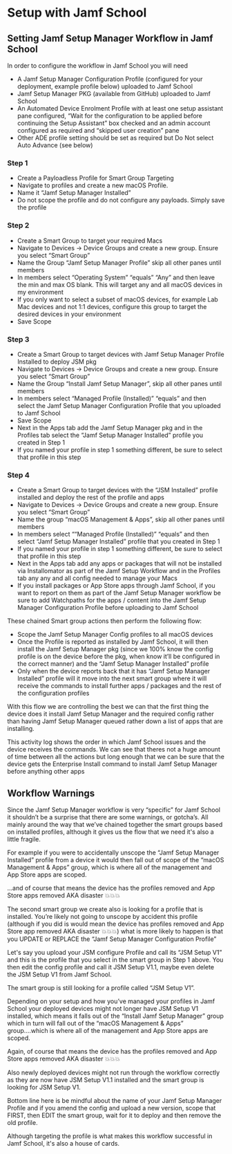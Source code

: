 # Setup with Jamf School

## Setting Jamf Setup Manager Workflow in Jamf School

In order to configure the workflow in Jamf School you will need

- A Jamf Setup Manager Configuration Profile (configured for your deployment, example profile below) uploaded to Jamf School
- Jamf Setup Manager PKG (available from GitHub) uploaded to Jamf School
- An Automated Device Enrolment Profile with at least one setup assistant pane configured, “Wait for the configuration to be applied before continuing the Setup Assistant” box checked and an admin account configured as required and “skipped user creation” pane
- Other ADE profile setting should be set as required but Do Not select Auto Advance (see below)

### Step 1

- Create a Payloadless Profile for Smart Group Targeting
- Navigate to profiles and create a new macOS Profile.
- Name it “Jamf Setup Manager Installed”
- Do not scope the profile and do not configure any payloads. Simply save the profile

### Step 2

- Create a Smart Group to target your required Macs
- Navigate to Devices → Device Groups and create a new group. Ensure you select “Smart Group”
- Name the Group “Jamf Setup Manager Profile” skip all other panes until members
- In members select “Operating System” “equals” “Any” and then leave the min and max OS blank. This will target any and all macOS devices in my environment
- If you only want to select a subset of macOS devices, for example Lab Mac devices and not 1:1 devices, configure this group to target the desired devices in your environment
- Save Scope

### Step 3

- Create a Smart Group to target devices with Jamf Setup Manager Profile Installed to deploy JSM pkg
- Navigate to Devices → Device Groups and create a new group. Ensure you select “Smart Group”
- Name the Group “Install Jamf Setup Manager”, skip all other panes until members
- In members select “Managed Profile (Installed)” “equals” and then select the Jamf Setup Manager Configuration Profile that you uploaded to Jamf School
- Save Scope
- Next in the Apps tab add the Jamf Setup Manager pkg and in the Profiles tab select the “Jamf Setup Manager Installed” profile you created in Step 1
- If you named your profile in step 1 something different, be sure to select that profile in this step

### Step 4

- Create a Smart Group to target devices with the “JSM Installed” profile installed and deploy the rest of the profile and apps
- Navigate to Devices → Device Groups and create a new group. Ensure you select “Smart Group”
- Name the group “macOS Management & Apps”, skip all other panes until members
- In members select ““Managed Profile (Installed)” “equals” and then select “Jamf Setup Manager Installed”  profile that you created in Step 1
- If you named your profile in step 1 something different, be sure to select that profile in this step
- Next in the Apps tab add any apps or packages that will not be installed via Installomator as part of the Jamf Setup Workflow and in the Profiles tab any any and all config needed to manage your Macs
- If you install packages or App Store apps through Jamf School, if you want to report on them as part of the Jamf Setup Manager workflow be sure to add Watchpaths for the apps / content into the Jamf Setup Manager Configuration Profile before uploading to Jamf School

These chained Smart group actions then perform the following flow:

- Scope the Jamf Setup Manager Config profiles to all macOS devices
- Once the Profile is reported as installed by Jamf School, it will then install the Jamf Setup Manager pkg (since we 100% know the config profile is on the device before the pkg, when know it’ll be configured in the correct manner) and the “Jamf Setup Manager Installed” profile
- Only when the device reports back that it has “Jamf Setup Manager Installed” profile will it move into the next smart group where it will receive the commands to install further apps / packages and the rest of the configuration profiles

With this flow we are controlling the best we can that the first thing the device does it install Jamf Setup Manager and the required config rather than having Jamf Setup Manager queued rather down a list of apps that are installing.

This activity log shows the order in which Jamf School issues and the device receives the commands. We can see that theres not a huge amount of time between all the actions but long enough that we can be sure that the device gets the Enterprise Install command to install Jamf Setup Manager before anything other apps

## Workflow Warnings

Since the Jamf Setup Manager workflow is very “specific” for Jamf School it shouldn’t be a surprise that there are some warnings, or gotcha’s. All mainly around the way that we’ve chained together the smart groups based on installed profiles, although it gives us the flow that we need it's also a little fragile.

For example if you were to accidentally unscope the “Jamf Setup Manager Installed” profile from a device it would then fall out of scope of the “macOS Management & Apps” group, which is where all of the management and App Store apps are scoped.

…and of course that means the device has the profiles removed and App Store apps removed AKA disaster 💥💥💥

The second smart group we create also is looking for a profile that is installed. You’re likely not going to unscope by accident this profile (although if you did is would mean the device has profiles removed and App Store app removed AKA disaster 💥💥💥) what is more likely to happen is that you UPDATE or REPLACE the “Jamf Setup Manager Configuration Profile”

Let's say you upload your JSM configure Profile and call its “JSM Setup V1” and this is the profile that you select in the smart group in Step 1 above. You then edit the config profile and call it JSM Setup V1.1, maybe even delete the JSM Setup V1 from Jamf School.

The smart group is still looking for a profile called “JSM Setup V1”.

Depending on your setup and how you’ve managed your profiles in Jamf School your deployed devices might not longer have JSM Setup V1 installed, which means it falls out of the “Install Jamf Setup Manager” group which in turn will fall out of the “macOS Management & Apps” group….which is where all of the management and App Store apps are scoped.

Again, of course that means the device has the profiles removed and App Store apps removed AKA disaster 💥💥💥

Also newly deployed devices might not run through the workflow correctly as they are now have JSM Setup V1.1 installed and the smart group is looking for JSM Setup V1.

Bottom line here is be mindful about the name of your Jamf Setup Manager Profile and if you amend the config and upload a new version, scope that FIRST, then EDIT the smart group, wait for it to deploy and then remove the old profile.

Although targeting the profile is what makes this workflow successful in Jamf School, it's also a house of cards.
